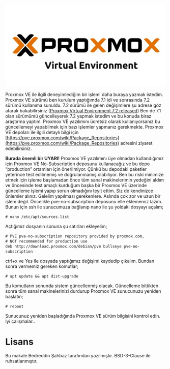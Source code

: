 ![Proxmox VE](img/proxmoxve.jpg)

Proxmox VE ile ilgili deneyimlediğim bir işlemi daha buraya yazmak istedim. Proxmox VE sürümü ben kurulum yaptığımda 7.1 idi ve sonrasında 7.2 sürümü kullanıma sunuldu. 7.2 sürümü ile gelen değişimlere şu adrese göz atarak bakabilirsiniz ([Proxmox Virtual Environment 7.2 released](https://www.proxmox.com/en/news/press-releases/proxmox-virtual-environment-7-2-available)) Ben de 7.1 olan sürümümü güncelleyerek 7.2 yapmak istedim ve bu konuda biraz araştırma yaptım. Proxmox VE yazılımını ücretsiz olarak kullanıyorsanız bu güncellemeyi yapabilmek için bazı işlemler yapmanız gerekmekte. Proxmox VE depoları ile ilgili detaylı bilgi için [https://pve.proxmox.com/wiki/Package_Repositories](https://pve.proxmox.com/wiki/Package_Repositories) adresini ziyaret edebilirsiniz.

**Burada önemli bir UYARI!** Proxmox VE yazılımını üye olmadan kullandığımız için Proxmox VE No-Subscription deposunu kullanacağız ve bu depo “production” ortamları için önerilmiyor. Çünkü bu depodaki paketler yeterince test edilmemiş ve doğrulanmamış olabiliyor. Ben bu riski minimize etmek için işleme başlamadan önce tüm sanal makinelerimin yedeğini aldım ve öncesinde test amaçlı kurduğum başka bir Proxmox VE üzerinde güncelleme işlemi yapıp sorun olmadığını teyit ettim. Siz de kendinizce önlemler alınız.
Gelelim yapılması gerekenlere. Aslında çok zor ve uzun bir işlem değil. Öncelikle pve-no-subscription deposunu elle eklememiz lazım. Bunun için ssh ile sunucumuza bağlanıp nano ile şu yoldaki dosyayı açalım;

```
# nano /etc/apt/sources.list
```

Açtığımız dosyanın sonuna şu satırları ekleyelim;

```
# PVE pve-no-subscription repository provided by proxmox.com,
# NOT recommended for production use
deb http://download.proxmox.com/debian/pve bullseye pve-no-subscription
```

ctrl+x ve Yes ile dosyada yaptığımız değişimi kaydedip çıkalım. Bundan sonra vermemiz gereken komutlar;

```
# apt update && apt dist-upgrade
```

Bu komutların sonunda sistem güncellenmiş olacak. Güncelleme bittikten sonra tüm sanal makinelerinizi durdurup Proxmox VE sunucunuzu yeniden başlatın;

```
# reboot
```

Sunucunuz yeniden başladığında Proxmox VE sürüm bilgisini kontrol edin. İyi çalışmalar..

# Lisans

Bu makale Bedreddin Şahbaz tarafından yazılmıştır. BSD-3-Clause ile ruhsatlanmıştır.